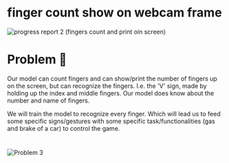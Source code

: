 # finger count show on webcam frame


![progress report 2 (fingers count and print oin screen)](https://user-images.githubusercontent.com/75518471/148032245-794a1fff-4c2a-4c81-9d0d-c375328b7ec1.gif)


#

# Problem :snail:
Our model can count fingers and can show/print the number of fingers up on the screen, but can recognize the fingers. I.e. the 'V' sign, made by holding up the index and middle fingers. Our model does know about the number and name of fingers.

We will train the model to recognize every finger. Which will lead us to feed some specific signs/gestures with some specific task/functionalities (gas and brake of a car) to control the game.
<br>
#

![Problem 3](https://user-images.githubusercontent.com/75518471/148535750-60c7d567-879e-4703-833b-4120440d51bb.jpeg)
